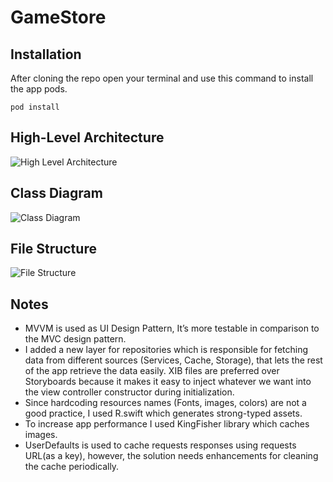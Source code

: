 # GameStore


## Installation

After cloning the repo open your terminal and use this command to install the app pods.

```
pod install
```


## High-Level Architecture

![High Level Architecture](https://github.com/ahmedelgendy/GamesStore/blob/master/images/block.jpg?raw=true)

## Class Diagram

![Class Diagram](https://github.com/ahmedelgendy/GamesStore/blob/master/images/class-diagram.jpg?raw=true)


## File Structure 

![File Structure](https://github.com/ahmedelgendy/GamesStore/blob/master/images/app-structure.jpg?raw=true)



## Notes

* MVVM is used as UI Design Pattern, It’s more testable in comparison to the MVC design pattern.
* I added a new layer for repositories which is responsible for fetching data from different sources (Services, Cache, Storage), that lets the rest of the app retrieve the data easily.
XIB files are preferred over Storyboards because it makes it easy to inject whatever we want into the view controller constructor during initialization.
* Since hardcoding resources names (Fonts, images, colors) are not a good practice, I used R.swift which generates strong-typed assets.
* To increase app performance I used KingFisher library which caches images.
* UserDefaults is used to cache requests responses using requests URL(as a key), however, the solution needs enhancements for cleaning the cache periodically.



